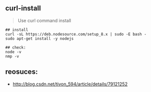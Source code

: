 ## curl-install
> Use curl command install

```shell
## install
curl -sL https://deb.nodesource.com/setup_8.x | sudo -E bash -
sudo apt-get install -y nodejs

## check:
node -v
nmp -v
```

## reosuces:
+ http://blog.csdn.net/tivon_594/article/details/79121252